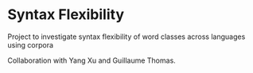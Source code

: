 # Syntax Flexibility

Project to investigate syntax flexibility of word classes across languages using corpora

Collaboration with Yang Xu and Guillaume Thomas.
